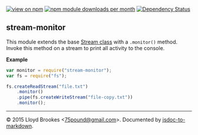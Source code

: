 [![view on npm](http://img.shields.io/npm/v/stream-monitor.svg)](https://www.npmjs.org/package/stream-monitor)
[![npm module downloads per month](http://img.shields.io/npm/dm/stream-monitor.svg)](https://www.npmjs.org/package/stream-monitor)
[![Dependency Status](https://david-dm.org/75lb/stream-monitor.svg)](https://david-dm.org/75lb/stream-monitor)

<a name="module_stream-monitor"></a>
## stream-monitor
This module extends the base [Stream class](https://nodejs.org/api/stream.html#stream_stream) with a `.monitor()` method. Invoke this method on a stream to print all activity to the console.

**Example**  
```js
var monitor = require("stream-monitor");
var fs = require("fs");

fs.createReadStream("file.txt")
    .monitor()
    .pipe(fs.createWriteStream("file-copy.txt"))
    .monitor();
```

* * *

&copy; 2015 Lloyd Brookes \<75pound@gmail.com\>. Documented by [jsdoc-to-markdown](https://github.com/75lb/jsdoc-to-markdown).
